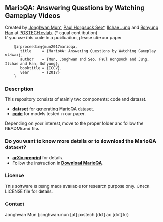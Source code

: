 ## MarioQA: Answering Questions by Watching Gameplay Videos 
 
Created by [Jonghwan Mun*](http://cvlab.postech.ac.kr/~jonghwan/), [Paul Hongsuck Seo*](https://sites.google.com/site/paulhseo/), [Ilchae Jung](http://cvlab.postech.ac.kr/~chey0313) and [Bohyung Han](http://cvlab.postech.ac.kr/~bhhan/) at [POSTECH cvlab](http://cvlab.postech.ac.kr/lab/). (\* equal contribution) <br />
If you use this code in a publication, please cite our paper.

```
    @inproceeding{mun2017marioqa,
       title     = {MarioQA: Answering Questions by Watching Gameplay Videos},
       author    = {Mun, Jonghwan and Seo, Paul Hongsuck and Jung, Ilchae and Han, Bohyung},
       booktitle = {ICCV},
       year      = {2017}
    }
```

### Description
  This repository consists of mainly two components: code and dataset.
  + [**dataset**](dataset/README.md) for generating MarioQA dataset.
  + [**code**](code/README.md) for models tested in our paper.
  
  Depending on your interest, move to the proper folder and follow the README.md file. 

### Do you want to know more details or to download the MarioQA dataset?
  + [**arXiv preprint**](https://arxiv.org/abs/1612.01669) for details.
  + Follow the instruction in [**Download MarioQA**]().
  

### Licence

This software is being made available for research purpose only.
Check LICENSE file for details.

### Contact

Jonghwan Mun (jonghwan.mun [at] postech [dot] ac [dot] kr)
